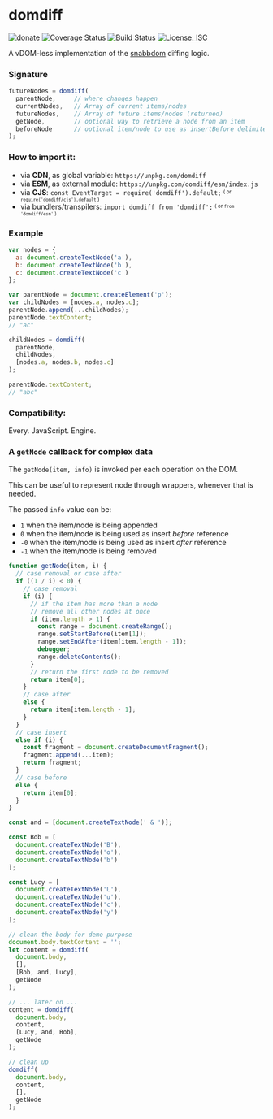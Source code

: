 # domdiff

[![donate](https://img.shields.io/badge/$-donate-ff69b4.svg?maxAge=2592000&style=flat)](https://github.com/WebReflection/donate) [![Coverage Status](https://coveralls.io/repos/github/WebReflection/domdiff/badge.svg?branch=master)](https://coveralls.io/github/WebReflection/domdiff?branch=master) [![Build Status](https://travis-ci.org/WebReflection/domdiff.svg?branch=master)](https://travis-ci.org/WebReflection/domdiff) [![License: ISC](https://img.shields.io/badge/License-ISC-yellow.svg)](https://opensource.org/licenses/ISC)


A vDOM-less implementation of the [snabbdom](https://github.com/snabbdom/snabbdom) diffing logic.


### Signature

```js
futureNodes = domdiff(
  parentNode,     // where changes happen
  currentNodes,   // Array of current items/nodes
  futureNodes,    // Array of future items/nodes (returned)
  getNode,        // optional way to retrieve a node from an item
  beforeNode      // optional item/node to use as insertBefore delimiter
);
```


### How to import it:

  * via **CDN**, as global variable: `https://unpkg.com/domdiff`
  * via **ESM**, as external module: `https://unpkg.com/domdiff/esm/index.js`
  * via **CJS**: `const EventTarget = require('domdiff').default;` <sup><sub>( or `require('domdiff/cjs').default` )</sub></sup>
  * via bundlers/transpilers: `import domdiff from 'domdiff';` <sup><sub>( or `from 'domdiff/esm'` )</sub></sup>


### Example

```js
var nodes = {
  a: document.createTextNode('a'),
  b: document.createTextNode('b'),
  c: document.createTextNode('c')
};

var parentNode = document.createElement('p');
var childNodes = [nodes.a, nodes.c];
parentNode.append(...childNodes);
parentNode.textContent;
// "ac"

childNodes = domdiff(
  parentNode,
  childNodes,
  [nodes.a, nodes.b, nodes.c]
);

parentNode.textContent;
// "abc"
```


### Compatibility:

Every. JavaScript. Engine.


### A `getNode` callback for complex data

The `getNode(item, info)` is invoked per each operation on the DOM.

This can be useful to represent node through wrappers, whenever that is needed.

The passed `info` value can be:

  * `1` when the item/node is being appended
  * `0` when the item/node is being used as insert _before_ reference
  * `-0` when the item/node is being used as insert _after_ reference
  * `-1` when the item/node is being removed

```js
function getNode(item, i) {
  // case removal or case after
  if ((1 / i) < 0) {
    // case removal
    if (i) {
      // if the item has more than a node
      // remove all other nodes at once
      if (item.length > 1) {
        const range = document.createRange();
        range.setStartBefore(item[1]);
        range.setEndAfter(item[item.length - 1]);
        debugger;
        range.deleteContents();
      }
      // return the first node to be removed
      return item[0];
    }
    // case after
    else {
      return item[item.length - 1];
    }
  }
  // case insert
  else if (i) {
    const fragment = document.createDocumentFragment();
    fragment.append(...item);
    return fragment;
  }
  // case before
  else {
    return item[0];
  }
}

const and = [document.createTextNode(' & ')];

const Bob = [
  document.createTextNode('B'),
  document.createTextNode('o'),
  document.createTextNode('b')
];

const Lucy = [
  document.createTextNode('L'),
  document.createTextNode('u'),
  document.createTextNode('c'),
  document.createTextNode('y')
];

// clean the body for demo purpose
document.body.textContent = '';
let content = domdiff(
  document.body,
  [],
  [Bob, and, Lucy],
  getNode
);

// ... later on ...
content = domdiff(
  document.body,
  content,
  [Lucy, and, Bob],
  getNode
);

// clean up
domdiff(
  document.body,
  content,
  [],
  getNode
);

```
